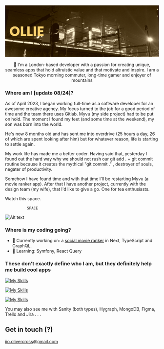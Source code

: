 [![MasterHead](https://raw.githubusercontent.com/Ollie-C/ollie-c/main/banner.png)](https://github.com/Ollie-C)

<p align="center">👋 I'm a London-based developer with a passion for creating unique, seamless apps that hold altruistic value and that motivate and inspire. I am a seasoned Tokyo morning commuter, long-time gamer and enjoyer of mountains</p>

### Where am I [update 08/24]? 

As of April 2023, I began working full-time as a software developer for an awesome creative agency. My focus turned to the job for a good period of time and the team there uses Gitlab. Myvu (my side project) had to be put on hold. The moment I found my feet (and some time at the weekend), my son was born into the world. 

He's now 8 months old and has sent me into overdrive (25 hours a day, 26 of which are spent looking after him) but for whatever reason, life is starting to settle again. 

My work life has made me a better coder. Having said that, yesterday I found out the hard way why we should not rush our git add . + git commit routine because it creates the mythical "git commit ." , destroyer of souls, negater of productivity. 

Somehow I have found time and with that time I'll be restarting Myvu (a movie ranker app). After that I have another project, currently with the design team (my wife), that I'd like to give a go. One for tea enthusiasts. 

Watch this space. 


              SPACE



![Alt text](https://spotify-recently-played-readme.vercel.app/api?user=motijeo&count=1)

### Where is my coding going? 

- 🔭 Currently working on: a <a href="https://github.com/Ollie-C/myvu" target="_blank" rel="noreferrer">social movie ranker</a> in Next, TypeScript and GraphQL. 
- 🌱 Learning: Symfony, React Query

### These don't exactly define who I am, but they definitely help me build cool apps


[![My Skills](https://skillicons.dev/icons?i=css,html,js,0,nodejs,0,0,0,vercel,firebase,jest&perline=12)](https://skillicons.dev)

[![My Skills](https://skillicons.dev/icons?i=ts,0,py,0,express,0,0,0,0,prisma,0&perline=12)](https://skillicons.dev)

[![My Skills](https://skillicons.dev/icons?i=nextjs,react,graphql,0,supabase,mysql,sass,0,gcp,photoshop,illustrator&perline=12)](https://skillicons.dev)

You may also see me with Sanity (both types), Hygraph, MongoDB, Figma, Trello and Jira . . .


## Get in touch (?)

iio.olivercross@gmail.com


